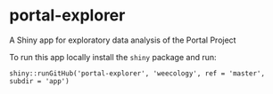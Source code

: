 # portal-explorer

A Shiny app for exploratory data analysis of the Portal Project

To run this app locally install the `shiny` package and run:

```
shiny::runGitHub('portal-explorer', 'weecology', ref = 'master', subdir = 'app')
```
